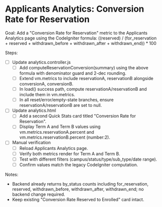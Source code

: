 # Applicants Analytics: Conversion Rate for Reservation

Goal:
Add a "Conversion Rate for Reservation" metric to the Applicants Analytics page using the CodeIgniter formula:
((reserved) / (for_reservation + reserved + withdrawn_before + withdrawn_after + withdrawn_end)) * 100

Steps:
- [ ] Update analytics.controller.js
  - [ ] Add computeReservationConversion(summary) using the above formula with denominator guard and 2-dec rounding.
  - [ ] Extend vm.metrics to include reservationA, reservationB alongside conversionA, conversionB.
  - [ ] In load() success path, compute reservationA/reservationB and include them in vm.metrics.
  - [ ] In all reset/error/empty-state branches, ensure reservationA/reservationB are set to null.

- [ ] Update analytics.html
  - [ ] Add a second Quick Stats card titled "Conversion Rate for Reservation".
  - [ ] Display Term A and Term B values using vm.metrics.reservationA.percent and vm.metrics.reservationB.percent (number:2).

- [ ] Manual verification
  - [ ] Reload Applicants Analytics page.
  - [ ] Verify both metrics render for Term A and Term B.
  - [ ] Test with different filters (campus/status/type/sub_type/date range).
  - [ ] Confirm values match the legacy CodeIgniter computation.

Notes:
- Backend already returns by_status counts including for_reservation, reserved, withdrawn_before, withdrawn_after, withdrawn_end; no backend change required.
- Keep existing "Conversion Rate Reserved to Enrolled" card intact.
